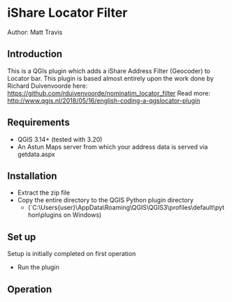 # iShare Locator Filter  #
Author: Matt Travis

## Introduction ##
This is a QGIs plugin which adds a iShare Address Filter (Geocoder) to Locator bar. This plugin is based almost entirely upon the work done by Richard Duivenvoorde here: https://github.com/rduivenvoorde/nominatim_locator_filter
Read more: http://www.qgis.nl/2018/05/16/english-coding-a-qgslocator-plugin

## Requirements ##
* QGIS 3.14+ (tested with 3.20)
* An Astun Maps server from which your address data is served via getdata.aspx

## Installation ##
* Extract the zip file
* Copy the entire directory to the QGIS Python plugin directory
  * (`C:\Users\{user}\AppData\Roaming\QGIS\QGIS3\profiles\default\python\plugins on Windows)

## Set up ##
Setup is initially completed on first operation
* Run the plugin

## Operation ##
